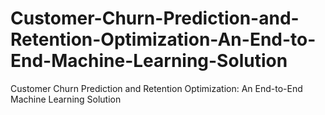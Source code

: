 # Customer-Churn-Prediction-and-Retention-Optimization-An-End-to-End-Machine-Learning-Solution
Customer Churn Prediction and Retention Optimization: An End-to-End Machine Learning Solution
